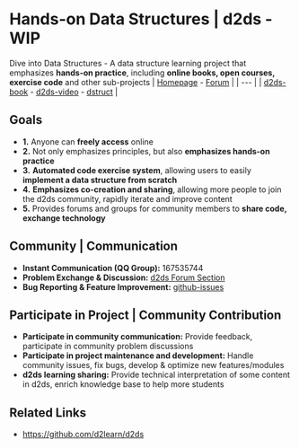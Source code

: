 # Hands-on Data Structures | d2ds - WIP

Dive into Data Structures - A data structure learning project that emphasizes **hands-on practice**, including **online books, open courses, exercise code** and other sub-projects
| [Homepage](https://courses.d2learn.org/d2ds_course.html) - [Forum](https://forum.d2learn.org/category/6/d2ds-%E5%8A%A8%E6%89%8B%E5%AD%A6%E6%95%B0%E6%8D%AE%E7%BB%93%E6%9E%84)    |
| --- |
| [d2ds-book](https://d2learn.github.io/d2ds) - [d2ds-video](https://courses.d2learn.org/d2ds_course.html) - [dstruct](https://github.com/Sunrisepeak/dstruct) |

## Goals

- **1.** Anyone can **freely access** online
- **2.** Not only emphasizes principles, but also **emphasizes hands-on practice**
- **3.** **Automated code exercise system**, allowing users to easily **implement a data structure from scratch**
- **4.** **Emphasizes co-creation and sharing**, allowing more people to join the d2ds community, rapidly iterate and improve content
- **5.** Provides forums and groups for community members to **share code, exchange technology**

## Community | Communication

- **Instant Communication (QQ Group):** 167535744
- **Problem Exchange & Discussion:** [d2ds Forum Section](https://forum.d2learn.org/category/6)
- **Bug Reporting & Feature Improvement:** [github-issues](https://github.com/d2learn/d2ds/issues)

## Participate in Project | Community Contribution

- **Participate in community communication:** Provide feedback, participate in community problem discussions
- **Participate in project maintenance and development:** Handle community issues, fix bugs, develop & optimize new features/modules
- **d2ds learning sharing:** Provide technical interpretation of some content in d2ds, enrich knowledge base to help more students

## Related Links

- https://github.com/d2learn/d2ds